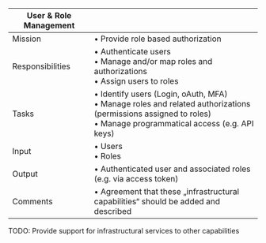 | User & Role Management         | |
| ---------------- | ------------------------------------------------ |
| Mission          | • Provide role based authorization |
| Responsibilities | • Authenticate users<br>• Manage and/or map roles and authorizations<br>• Assign users to roles |
| Tasks            | • Identify users (Login, oAuth, MFA)<br>• Manage roles and related authorizations (permissions assigned to roles)<br>• Manage programmatical access (e.g. API keys) |
| Input            | • Users<br>• Roles   |
| Output           | • Authenticated user and associated roles (e.g. via access token)  |
| Comments         | • Agreement that these „infrastructural capabilities“ should be added and described|

TODO: Provide support for infrastructural services to other capabilities
